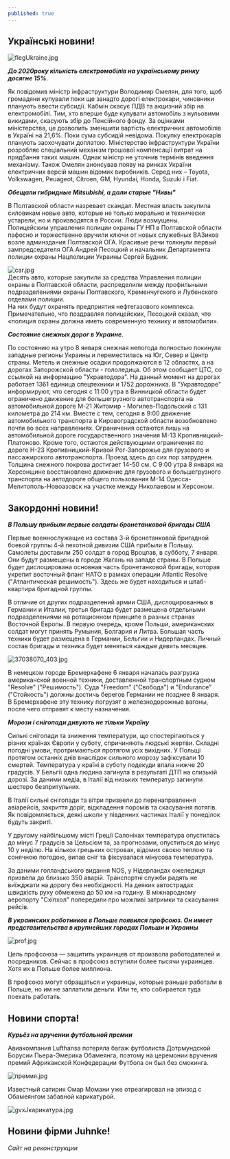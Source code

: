 ```yaml
---
published: true
---
```






## Українські новини!
 
![flegUkraine.jpg]({{site.baseurl}}images/flegUkraine.jpg)
 
_**До 2020року кількість електромобілів на українському ринку досягне 15%**_. 
 
  Як повідомив міністр інфраструктури Володимир Омелян, для того, щоб громадяни купували поки ще занадто дорогі електрокари, чиновники планують ввести субсидії.
Кабмін скасує ПДВ та акцизний збір на електромобілі. Тим, хто вперше буде купувати автомобіль з нульовими викидами, скасують збір до Пенсійного фонду. За оцінками міністерства, це дозволить зменшити вартість електричних автомобілів в Україні на 21,6%.
Поки сума субсидій невідома. Покупку електрокарів планують заохочувати доплатою. Міністерство інфраструктури України розробляє спеціальний механізм грошової компенсації витрат на придбання таких машин. Однак міністр не уточнив термінів введення механізму.
Також Омелян анонсував появу на ринках України електричних версій машин відомих виробників. Серед них – Toyota, Volkswagen, Peuageot, Citroen, GM, Hyundai, Honda, Suzuki і Fiat.  
 
 _**Обещали гибридные Mitsubishi, а дали старые "Нивы"**_  
  
  В Полтавской области назревает скандал. Местная власть закупила силовикам новые авто, которые не только морально и технически устарели, но и производятся в России. Люди возмущены.  
  Полицейским управления полиции охраны ГУ НП в Полтавской области пафосно и торжественно вручили ключи от новых служебных ВАЗиков возле админздания Полтавской ОГА. Красивые речи толкнули первый зампредседателя ОГА Андрей Песоцкий и начальник Департамента полиции охраны Нацполиции Украины Сергей Будник.  
   
   ![car.jpg]({{site.baseurl}}images/car.jpg)  
    Десять авто, которые закупили за средства Управления полиции охраны в Полтавской области, распределили между профильными подразделениями охраны Полтавского, Кременчугского и Лубенского отделами полиции.  
    На них будут охранять предприятия нефтегазового комплекса.  
     Примечательно, что поздравляя полицейских, Песоцкий сказал, что «полиция охраны должна иметь современную технику и автомобили».
 
 _**Состояние снежных дорог в Украине**_. 
  
  По состоянию на утро 8 января снежная непогода полностью покинула западные регионы Украины и переместилась на Юг, Север и Центр страны. Метель и снежные осадки продолжаются в 12 областях, а на дорогах Запорожской области - гололедица.
Об этом сообщает ЦТС, со ссылкой на информацию "Укравтодора".
На данный момент на дорогах работает 1361 единица спецтехники и 1752 дорожника.
В "Укравтодоре" информируют, что сегодня с 11:00 утра в Винницкой области будет ограничено движение для большегрузного автотранспорта на автомобильной дороге М-21 Житомир - Могилев-Подольский с 131 километра до 214 км.
Вместе с тем, сегодня в 9:00 движение автомобильного транспорта в Кировоградской области возобновлено почти во всех направлениях. Ограничения остаются лишь на автомобильной дороге государственного значения М-13 Кропивницкий-Платоново.
Кроме того, остаются действующими ограничения по дороге Н-23 Кропивницкий-Кривой Рог-Запорожье для грузового и пассажирского автотранспорта. Проезд здесь до сих пор затруднен. Толщина снежного покрова достигает 14-50 см.
С 9:00 утра 8 января на Херсонщине восстановлено движение для грузового и большегрузного транспорта на автодороге общего пользования М-14 Одесса-Мелитополь-Новоазовск на участке между Николаевом и Херсоном.

 

 
## Закордонні новини!

_**В Польшу прибыли первые солдаты бронетанковой бригады США**_

  Первые военнослужащие из состава 3-й бронетанковой бригадной боевой группы 4-й пехотной дивизии США прибыли в Польшу. Самолеты доставили 250 солдат в город Вроцлав, в субботу, 7 января. Они будут размещены в городе Жагань на западе страны. В Польше будет дислоцирована основная часть бронетанковой бригады, которая укрепит восточный фланг НАТО в рамках операции Atlantic Resolve ("Атлантическая решимость"). Здесь же будет находиться и штаб-квартира бригадной группы.  
  
  В отличие от других подразделений армии США, дислоцированных в Германии и Италии, третья бригада будет размещена отдельными подразделениями на ротационном принципе в разных странах Восточной Европы. В первую очередь, кроме Польши, американских солдат могут принять Румыния, Болгария и Литва. Большая часть техники будет размещена в Германии, Бельгии и Нидерландах. Личный состав бригады и техника будет меняться каждые девять месяцев.  
  
  ![37038070_403.jpg]({{site.baseurl}}images/37038070_403.jpg)

  В немецком городе Бремерхафене 6 января началась разгрузка американской военной техники, доставленной транспортным судном "Resolve" ("Решимость"). Суда "Freedom" ("Свобода") и "Endurance" ("Стойкость") должны достичь берегов Германии не позднее 8 января. В Бремерхафене эту технику погрузят в железнодорожные вагоны, после чего отправят к месту назначения.

_**Морози i снiгопади дивують не тільки Україну**_

  Сильні снігопади та зниження температури, що спостерігаються у різних країнах Європи у суботу, спричиняють людські жертви. Складні погодні умови, протримаються протягом усіх вихідних. У Польщі протягом останніх днів внаслідок сильного морозу зафіксували 10 смертей. Температура у країні в суботу подекуди впала нижче 20 градусів. У Бельгії одна людина загинула в результаті ДТП на слизькій дорозі. За даними медіа, в Італії від низьких температур загинули шестеро безпритульних.  
    
  В Італії сильні снігопади та вітри призвели до перенаправлення авіарейсів, закриття доріг, відкладення поромів та скасування потягів. Як повідомляється, деякі школи у південних частинах Італії у понеділок будуть закриті.  
    
  У другому найбільшому місті Греції Салоніках температура опустилась до мінус 7 градусів за Цельсієм та, за прогнозами, опуститься до мінус 10 у неділю. На кількох грецьких островах, відомих своєю теплою та сонячною погодою, випав сніг та фіксувалася мінусова температура.  
    
  За даними голландського видання NOS, у Нідерландах ожеледиця призвела до близько 350 аварій. Транспортні служби радять не виїжджати на дорогу без необхідності. На деяких автострадах швидкість руху обмежена до 50 км на годину. В міжнародному аеропорту "Схіпхол" попередили про можливі затримки та скасування рейсів.  
  
_**В украинских работников в Польше появился профсоюз. Он имеет представительства в крупнейших городах Польши и Украины**_  

  ![prof.jpg]({{site.baseurl}}images/prof.jpg)  
  
Цель профсоюза — защитить украинцев от произвола работодателей и посредников. Сейчас в профсоюз вступили более тысячи украинцев. Хотя их в Польше более миллиона.  

В профсоюз могут обращаться и украинцы, которые раньше работали в Польше, но им не заплатили деньги. Или те, кто собирается туда поехать работать.  
  



## Новини спорта!

_**Курьёз на вручении футбольной премии**_  

 Авиакомпания Lufthansa потеряла багаж футболиста Дотрмундской Борусии Пьера-Эмерика Обамеянга, поэтому на церемонии вручения премий Африканской Конфедерации Футбола он был без смокинга.  
 
 ![премия.jpg]({{site.baseurl}}images/премия.jpg)
 



Известный сатирик Омар Момани уже отреагировал на эпизод с Обамеянгом забавной карикатурой.  



![gvxJкарикатура.jpg]({{site.baseurl}}images/gvxJкарикатура.jpg)  

## Новини фірми Juhnke!

_Сайт на реконструкции_
